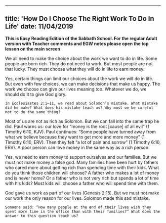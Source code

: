 ---
title: 'How Do I Choose The Right Work To Do In Life'
date: 11/04/2019
--

**This is Easy Reading Edition of the Sabbath School. For the regular Adult version with Teacher comments and EGW notes please open the top lesson on the main screen**

We all need to make the choice about the work we want to do in life. Some people are born rich. They do not need to work. But most people are not that lucky. They must choose what they will do in life to earn money.

Yes, certain things can limit our choices about the work we will do in life. But even with few choices, we can make decisions that make us happy. The work we choose can give our lives meaning too. Whatever we do, we should do it to give God glory.

`In Ecclesiastes 2:1–11, we read about Solomon’s mistake. What mistake did he make? What does his mistake teach us? Why must we be careful not to do the same thing?`

Most of us are not as rich as Solomon. But we can fall into the same trap he did. Paul warns us: our love for “money is the root [cause] of all evil” (1 Timothy 6:10, KJV). Paul continues: “Some people have turned away from what we believe because they want to get more and more money” (1 Timothy 6:10, ERV). Then they felt “a lot of pain and sorrow” (1 Timothy 6:10, ERV). A poor person can love money in the same way as a rich person.

Yes, we need to earn money to support ourselves and our families. But we must not make money a false god. Many families have been hurt by fathers who cared more about getting rich than spending time with their kids. What do you think those children will choose? A father who makes a lot of money and is never home? Or a father who is not very rich but spends a lot of time with his kids? Most kids will choose a father who will spend time with them.

God gave us work as part of our lives (Genesis 2:15). But we must not make our work the only reason for our lives. Solomon made this sad mistake. 
 
`Someone said: “How many people at the end of their lives wish they spent more time in the office than with their families?” What does the answer to this question teach us?`
